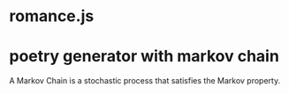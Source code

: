 # romance.js
<h1>poetry generator with markov chain </h1>
<p>A Markov Chain is a stochastic process that satisfies the Markov property.<p>
